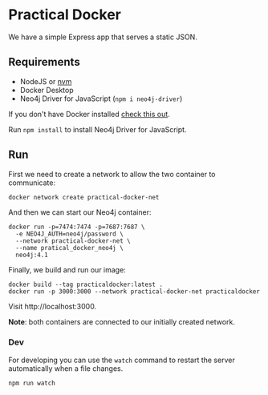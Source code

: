 # Practical Docker

We have a simple Express app that serves a static JSON.

## Requirements

- NodeJS or [nvm](https://nvm.sh)
- Docker Desktop
- Neo4j Driver for JavaScript (`npm i neo4j-driver`)

If you don't have Docker installed [check this out](https://docs.docker.com/docker-for-mac/install/).

Run `npm install` to install Neo4j Driver for JavaScript.

## Run

First we need to create a network to allow the two container to communicate:

```
docker network create practical-docker-net
```

And then we can start our Neo4j container:

```
docker run -p=7474:7474 -p=7687:7687 \
  -e NEO4J_AUTH=neo4j/password \
  --network practical-docker-net \
  --name pratical_docker_neo4j \
  neo4j:4.1
```

Finally, we build and run our image:

```
docker build --tag practicaldocker:latest .
docker run -p 3000:3000 --network practical-docker-net practicaldocker
```

Visit http://localhost:3000.

**Note**: both containers are connected to our initially created network.

### Dev

For developing you can use the `watch` command to restart the server automatically when a file changes.

```
npm run watch
```
